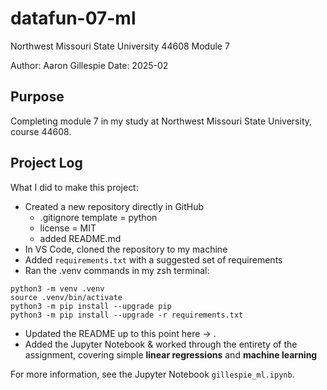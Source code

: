 # datafun-07-ml
Northwest Missouri State University 44608 Module 7

Author: Aaron Gillespie
Date: 2025-02

## Purpose
Completing module 7 in my study at Northwest Missouri State University, course 44608.

## Project Log
What I did to make this project:

- Created a new repository directly in GitHub
  - .gitignore template = python
  - license = MIT
  - added README.md
- In VS Code, cloned the repository to my machine
- Added `requirements.txt` with a suggested set of requirements
- Ran the .venv commands in my zsh terminal:

```shell
python3 -m venv .venv  
source .venv/bin/activate
python3 -m pip install --upgrade pip  
python3 -m pip install --upgrade -r requirements.txt
```

- Updated the README up to this point here -> .
- Added the Jupyter Notebook & worked through the entirety of the assignment, covering simple **linear regressions** and **machine learning**

For more information, see the Jupyter Notebook `gillespie_ml.ipynb`.
